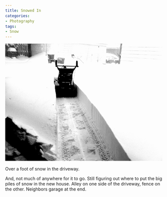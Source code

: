 ```yaml
---
title: Snowed In
categories:
- Photography
tags:
- Snow
---
```


![](/assets/posts/2010/snowed-in.jpg)

Over a foot of snow in the driveway.

And, not much of anywhere for it to go. Still figuring out where to put the big piles of snow in the new house. Alley on one side of the driveway, fence on the other. Neighbors garage at the end.
